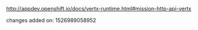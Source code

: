 http://appdev.openshift.io/docs/vertx-runtime.html#mission-http-api-vertx

 
 changes added on: 1526989058952